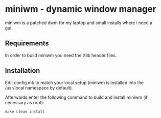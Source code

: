miniwm - dynamic window manager
============================
miniwm is a patched dwm for my laptop and small installs where i need a gui.


Requirements
------------
In order to build miniwm you need the Xlib header files.


Installation
------------
Edit config.mk to match your local setup (miniwm is installed into
the /usr/local namespace by default).

Afterwards enter the following command to build and install miniwm (if
necessary as root):

    make clean install


